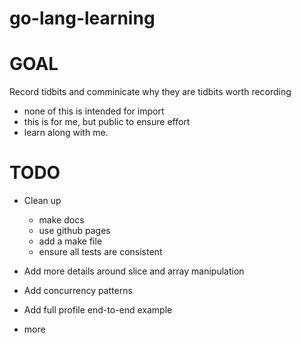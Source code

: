 go-lang-learning
================


# GOAL

Record tidbits and comminicate why they are tidbits worth recording

- none of this is intended for import
- this is for me, but public to ensure effort
- learn along with me.


# TODO
 - Clean up
   - make docs
   - use github pages
   - add a make file
   - ensure all tests are consistent
 
 - Add more details around slice and array manipulation
 - Add concurrency patterns
 - Add full profile end-to-end example
 - more

 

